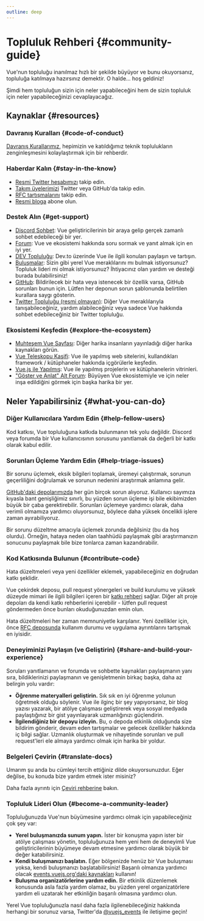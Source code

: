 ```yaml
---
outline: deep
---
```


# Topluluk Rehberi {#community-guide}

Vue'nun topluluğu inanılmaz hızlı bir şekilde büyüyor ve bunu okuyorsanız, topluluğa katılmaya hazırsınız demektir. O halde... hoş geldiniz!

Şimdi hem topluluğun sizin için neler yapabileceğini hem de sizin topluluk için neler yapabileceğinizi cevaplayacağız.

## Kaynaklar {#resources}

### Davranış Kuralları {#code-of-conduct}

[Davranış Kurallarımız](/about/coc), hepimizin ve katıldığımız teknik toplulukların zenginleşmesini kolaylaştırmak için bir rehberdir.

### Haberdar Kalın {#stay-in-the-know}

- [Resmi Twitter hesabımızı](https://twitter.com/vuejs) takip edin.
- [Takım üyelerimizi](./team) Twitter veya GitHub'da takip edin.
- [RFC tartışmalarını](https://github.com/vuejs/rfcs) takip edin.
- [Resmi bloga](https://blog.vuejs.org/) abone olun.

### Destek Alın {#get-support}

- [Discord Sohbet](https://discord.com/invite/vue): Vue geliştiricilerinin bir araya gelip gerçek zamanlı sohbet edebileceği bir yer.
- [Forum](https://forum.vuejs.org/): Vue ve ekosistemi hakkında soru sormak ve yanıt almak için en iyi yer.
- [DEV Topluluğu](https://dev.to/t/vue): Dev.to üzerinde Vue ile ilgili konuları paylaşın ve tartışın.
- [Buluşmalar](https://events.vuejs.org/meetups): Sizin gibi yerel Vue meraklılarını mı bulmak istiyorsunuz? Topluluk lideri mi olmak istiyorsunuz? İhtiyacınız olan yardım ve desteği burada bulabilirsiniz!
- [GitHub](https://github.com/vuejs): Bildirilecek bir hata veya istenecek bir özellik varsa, GitHub sorunları bunun için. Lütfen her deponun sorun şablonunda belirtilen kurallara saygı gösterin.
- [Twitter Topluluğu (resmi olmayan)](https://twitter.com/i/communities/1516368750634840064): Diğer Vue meraklılarıyla tanışabileceğiniz, yardım alabileceğiniz veya sadece Vue hakkında sohbet edebileceğiniz bir Twitter topluluğu.

### Ekosistemi Keşfedin {#explore-the-ecosystem}

- [Muhteşem Vue Sayfası](https://github.com/vuejs/awesome-vue): Diğer harika insanların yayınladığı diğer harika kaynakları görün.
- [Vue Teleskopu Kaşifi](https://vuetelescope.com/explore): Vue ile yapılmış web sitelerini, kullandıkları framework / kütüphaneler hakkında içgörülerle keşfedin.
- [Vue.js ile Yapılmış](https://madewithvuejs.com/): Vue ile yapılmış projelerin ve kütüphanelerin vitrinleri.
- ["Göster ve Anlat" Alt Forum](https://github.com/vuejs/core/discussions/categories/show-and-tell): Büyüyen Vue ekosistemiyle ve için neler inşa edildiğini görmek için başka harika bir yer.

## Neler Yapabilirsiniz {#what-you-can-do}

### Diğer Kullanıcılara Yardım Edin {#help-fellow-users}

Kod katkısı, Vue topluluğuna katkıda bulunmanın tek yolu değildir. Discord veya forumda bir Vue kullanıcısının sorusunu yanıtlamak da değerli bir katkı olarak kabul edilir.

### Sorunları Üçleme Yardım Edin {#help-triage-issues}

Bir sorunu üçlemek, eksik bilgileri toplamak, üremeyi çalıştırmak, sorunun geçerliliğini doğrulamak ve sorunun nedenini araştırmak anlamına gelir.

[GitHub'daki depolarımızda](https://github.com/vuejs) her gün birçok sorun alıyoruz. Kullanıcı sayımıza kıyasla bant genişliğimiz sınırlı, bu yüzden sorun üçleme işi bile ekibimizden büyük bir çaba gerektirebilir. Sorunları üçlemeye yardımcı olarak, daha verimli olmamıza yardımcı oluyorsunuz, böylece daha yüksek öncelikli işlere zaman ayırabiliyoruz.

Bir sorunu düzeltme amacıyla üçlemek zorunda değilsiniz (bu da hoş olurdu). Örneğin, hataya neden olan taahhüdü paylaşmak gibi araştırmanızın sonucunu paylaşmak bile bize tonlarca zaman kazandırabilir.

### Kod Katkısında Bulunun {#contribute-code}

Hata düzeltmeleri veya yeni özellikler eklemek, yapabileceğiniz en doğrudan katkı şeklidir.

Vue çekirdek deposu, pull request yönergeleri ve build kurulumu ve yüksek düzeyde mimari ile ilgili bilgileri içeren bir [katkı rehberi](https://github.com/vuejs/core/blob/main/.github/contributing.md) sağlar. Diğer alt proje depoları da kendi katkı rehberlerini içerebilir - lütfen pull request göndermeden önce bunları okuduğunuzdan emin olun.

Hata düzeltmeleri her zaman memnuniyetle karşılanır. Yeni özellikler için, önce [RFC deposunda](https://github.com/vuejs/rfcs/discussions) kullanım durumu ve uygulama ayrıntılarını tartışmak en iyisidir.

### Deneyiminizi Paylaşın (ve Geliştirin) {#share-and-build-your-experience}

Soruları yanıtlamanın ve forumda ve sohbette kaynakları paylaşmanın yanı sıra, bildiklerinizi paylaşmanın ve genişletmenin birkaç başka, daha az belirgin yolu vardır:

- **Öğrenme materyalleri geliştirin.** Sık sık en iyi öğrenme yolunun öğretmek olduğu söylenir. Vue ile ilginç bir şey yapıyorsanız, bir blog yazısı yazarak, bir atölye çalışması geliştirerek veya sosyal medyada paylaştığınız bir gist yayınlayarak uzmanlığınızı güçlendirin.
- **İlgilendiğiniz bir depoyu izleyin.** Bu, o depoda etkinlik olduğunda size bildirim gönderir, devam eden tartışmalar ve gelecek özellikler hakkında iç bilgi sağlar. Uzmanlık oluşturmak ve nihayetinde sorunları ve pull request'leri ele almaya yardımcı olmak için harika bir yoldur.

### Belgeleri Çevirin {#translate-docs}

Umarım şu anda bu cümleyi tercih ettiğiniz dilde okuyorsunuzdur. Eğer değilse, bu konuda bize yardım etmek ister misiniz?

Daha fazla ayrıntı için [Çeviri rehberine](/translations/) bakın.

### Topluluk Lideri Olun {#become-a-community-leader}

Topluluğunuzda Vue'nun büyümesine yardımcı olmak için yapabileceğiniz çok şey var:

- **Yerel buluşmanızda sunum yapın.** İster bir konuşma yapın ister bir atölye çalışması yönetin, topluluğunuza hem yeni hem de deneyimli Vue geliştiricilerinin büyümeye devam etmesine yardımcı olarak büyük bir değer katabilirsiniz.
- **Kendi buluşmanızı başlatın.** Eğer bölgenizde henüz bir Vue buluşması yoksa, kendi buluşmanızı başlatabilirsiniz! Başarılı olmanıza yardımcı olacak [events.vuejs.org'daki kaynakları](https://events.vuejs.org/resources/#getting-started) kullanın!
- **Buluşma organizatörlerine yardım edin.** Bir etkinlik düzenlemek konusunda asla fazla yardım olamaz, bu yüzden yerel organizatörlere yardım eli uzatarak her etkinliğin başarılı olmasına yardımcı olun.

Yerel Vue topluluğunuzla nasıl daha fazla ilgilenebileceğiniz hakkında herhangi bir sorunuz varsa, Twitter'da [@vuejs_events](https://www.twitter.com/vuejs_events) ile iletişime geçin!
